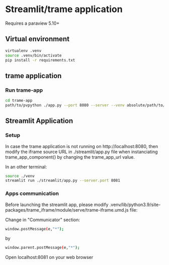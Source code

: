# Streamlit/trame application 

Requires a paraview 5.10+

## Virtual environment

```sh
virtualenv .venv
source .venv/bin/activate
pip install -r requirements.txt
```

## trame application

### Run trame-app
```sh
cd trame-app
path/to/pvpython ./app.py --port 8080 --server --venv absolute/path/to/.venv
```

## Streamlit Application

### Setup

In case the trame application is not running on http://localhost:8080, then modify the iframe source URL in ./streamlit/app.py file when instanciating trame_app_component() by changing the trame_app_url value.

In an other terminal:

```sh
source ./venv
streamlit run ./streamlit/app.py --server.port 8081
```

### Apps communication
Before launching the streamlit app, please modify
.venv/lib/python3.9/site-packages/trame_iframe/module/serve/trame-iframe.umd.js file:

Change in "Communicator" section:

```sh
window.postMessage(e,"*");
```

by

```sh
window.parent.postMessage(e,"*");
```

Open localhost:8081 on your web browser